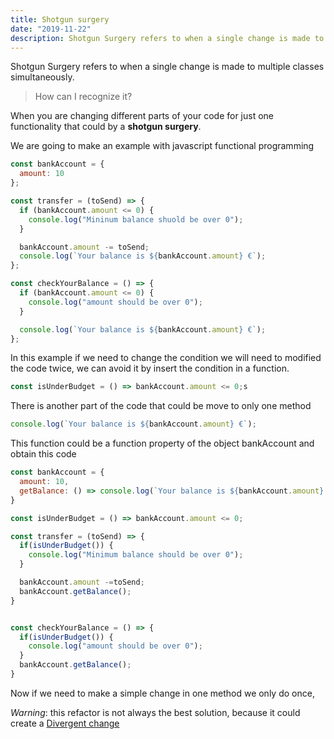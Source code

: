 ```yaml
---
title: Shotgun surgery
date: "2019-11-22"
description: Shotgun Surgery refers to when a single change is made to multiple classes simultaneously.
---
```


Shotgun Surgery refers to when a single change is made to multiple classes simultaneously. 

>How can I recognize it?

When you are changing different parts of your code for just one functionality that could by a __shotgun surgery__.

We are going to make an example with javascript functional programming 
```js
const bankAccount = {
  amount: 10
};

const transfer = (toSend) => {
  if (bankAccount.amount <= 0) {
    console.log("Mininum balance shuold be over 0");
  }

  bankAccount.amount -= toSend;
  console.log(`Your balance is ${bankAccount.amount} €`);
};

const checkYourBalance = () => {
  if (bankAccount.amount <= 0) {
    console.log("amount should be over 0");
  }

  console.log(`Your balance is ${bankAccount.amount} €`);
};
```

In this example if we need to change the condition we will need to modified the code twice, we can avoid it by insert the condition in a function.

```js
const isUnderBudget = () => bankAccount.amount <= 0;s
```

There is another part of the code that could be move to only one method

```js
console.log(`Your balance is ${bankAccount.amount} €`);
```

This function could be a function property of the object bankAccount and obtain this code

```js
const bankAccount = {
  amount: 10,
  getBalance: () => console.log(`Your balance is ${bankAccount.amount} $`)
}

const isUnderBudget = () => bankAccount.amount <= 0;

const transfer = (toSend) => {
  if(isUnderBudget()) {
    console.log("Minimum balance should be over 0");
  }

  bankAccount.amount -=toSend;
  bankAccount.getBalance();
}


const checkYourBalance = () => {
  if(isUnderBudget()) {
    console.log("amount should be over 0");
  }
  bankAccount.getBalance();
}
```

Now if we need to make a simple change in one method we only do once,

_Warning_: this refactor is not always the best solution, because it could create a [Divergent change](https://refactoring.guru/smells/divergent-change)